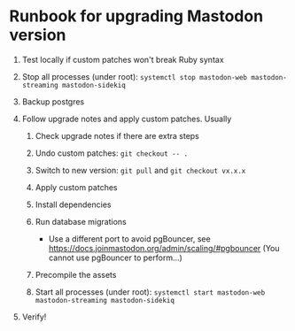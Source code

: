 # Runbook for upgrading Mastodon version

1. Test locally if custom patches won't break Ruby syntax

2. Stop all processes (under root): `systemctl stop mastodon-web mastodon-streaming mastodon-sidekiq`

3. Backup postgres

4. Follow upgrade notes and apply custom patches. Usually

    1. Check upgrade notes if there are extra steps
  
    2. Undo custom patches: `git checkout -- .`
    
    3. Switch to new version: `git pull` and `git checkout vx.x.x`
    
    4. Apply custom patches
  
    5. Install dependencies
  
    6. Run database migrations
    
        * Use a different port to avoid pgBouncer, see https://docs.joinmastodon.org/admin/scaling/#pgbouncer (You cannot use pgBouncer to perform...)
  
    7. Precompile the assets
  
    8. Start all processes (under root): `systemctl start mastodon-web mastodon-streaming mastodon-sidekiq`
  
5. Verify!
